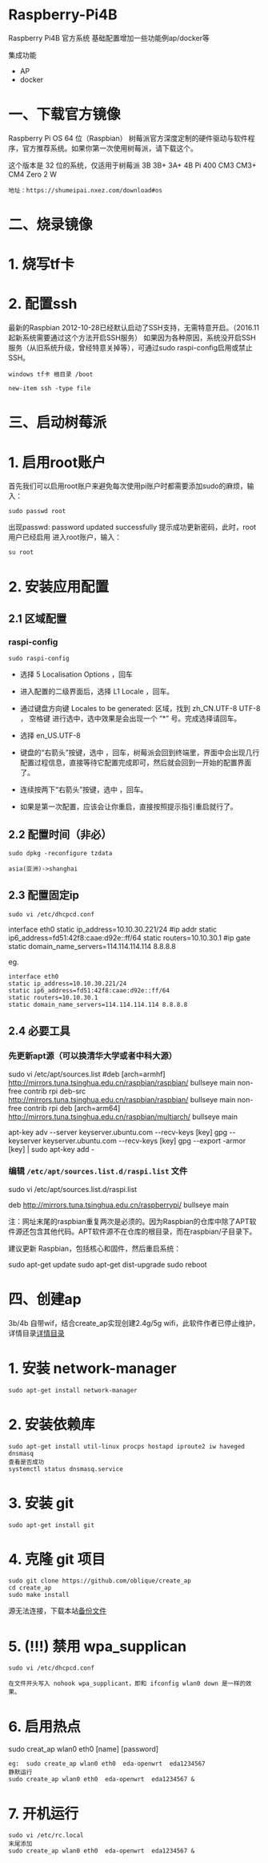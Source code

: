 # Raspberry-Pi4B
Raspberry Pi4B 官方系统 基础配置增加一些功能例ap/docker等

集成功能

- AP
- docker

一、下载官方镜像
======
Raspberry Pi OS 64 位（Raspbian）
树莓派官方深度定制的硬件驱动与软件程序，官方推荐系统。如果你第一次使用树莓派，请下载这个。

这个版本是 32 位的系统，仅适用于树莓派 3B 3B+ 3A+ 4B Pi 400 CM3 CM3+ CM4 Zero 2 W
    
    地址：https://shumeipai.nxez.com/download#os
    
二、烧录镜像
======

# 1. 烧写tf卡

# 2. 配置ssh

最新的Raspbian 2012-10-28已经默认启动了SSH支持，无需特意开启。（2016.11起新系统需要通过这个方法开启SSH服务）
如果因为各种原因，系统没开启SSH服务（从旧系统升级，曾经特意关掉等），可通过sudo raspi-config启用或禁止SSH。

    windows tf卡 根目录 /boot
    
    new-item ssh -type file
   
三、启动树莓派
======

# 1. 启用root账户

首先我们可以启用root账户来避免每次使用pi账户时都需要添加sudo的麻烦，输入：

    sudo passwd root

出现passwd: password updated successfully 提示成功更新密码，此时，root用户已经启用
进入root账户，输入：

    su root 

# 2. 安装应用配置

## 2.1 区域配置

### raspi-config 

    sudo raspi-config 

- 选择 5 Localisation Options ，回车

- 进入配置的二级界面后，选择 L1 Locale ，回车。
- 通过键盘方向键 Locales to be generated: 区域，找到 zh_CN.UTF-8 UTF-8 ， 空格键 进行选中，选中效果是会出现一个 “*” 号。完成选择请回车。
- 选择 en_US.UTF-8
- 键盘的“右箭头”按键，选中 <OK> ，回车，树莓派会回到终端里，界面中会出现几行配置过程信息，直接等待它配置完成即可，然后就会回到一开始的配置界面了。
- 连续按两下“右箭头”按键，选中<Finish> ，回车。
- 如果是第一次配置，应该会让你重启，直接按照提示指引重启就行了。
    

## 2.2 配置时间（非必）

    sudo dpkg -reconfigure tzdata 
    
    asia(亚洲)->shanghai
    
## 2.3 配置固定ip

    sudo vi /etc/dhcpcd.conf 
   
interface eth0
static ip_address=10.10.30.221/24   #ip addr
static ip6_address=fd51:42f8:caae:d92e::ff/64
static routers=10.10.30.1           #ip gate
static domain_name_servers=114.114.114.114 8.8.8.8 

eg.

    interface eth0
    static ip_address=10.10.30.221/24   
    static ip6_address=fd51:42f8:caae:d92e::ff/64
    static routers=10.10.30.1           
    static domain_name_servers=114.114.114.114 8.8.8.8 


## 2.4 必要工具

### 先更新apt源（可以换清华大学或者中科大源）
sudo vi /etc/apt/sources.list
#deb [arch=armhf] http://mirrors.tuna.tsinghua.edu.cn/raspbian/raspbian/ bullseye main non-free contrib rpi
deb-src http://mirrors.tuna.tsinghua.edu.cn/raspbian/raspbian/ bullseye main non-free contrib rpi
deb [arch=arm64] http://mirrors.tuna.tsinghua.edu.cn/raspbian/multiarch/ bullseye main

apt-key adv --server keyserver.ubuntu.com --recv-keys [key]
gpg --keyserver keyserver.ubuntu.com --recv-keys [key]
gpg --export -armor [key] | sudo apt-key add -

### 编辑 `/etc/apt/sources.list.d/raspi.list` 文件

sudo vi /etc/apt/sources.list.d/raspi.list

deb http://mirrors.tuna.tsinghua.edu.cn/raspberrypi/ bullseye main

注：网址末尾的raspbian重复两次是必须的。因为Raspbian的仓库中除了APT软件源还包含其他代码。APT软件源不在仓库的根目录，而在raspbian/子目录下。

建议更新 Raspbian，包括核心和固件，然后重启系统：

sudo apt-get update
sudo apt-get dist-upgrade
sudo reboot


四、创建ap
=======
3b/4b 自带wif，结合create_ap实现创建2.4g/5g wifi，此软件作者已停止维护，详情目录[详情目录](https://github.com/erxiaowang417/Raspberry-Pi4B/tree/main/AP) 

# 1. 安装 network-manager

    sudo apt-get install network-manager
  
# 2. 安装依赖库

    sudo apt-get install util-linux procps hostapd iproute2 iw haveged dnsmasq
    查看是否成功
    systemctl status dnsmasq.service 
  
# 3. 安装 git

    sudo apt-get install git

# 4. 克隆 git 项目

    sudo git clone https://github.com/oblique/create_ap
    cd create_ap
    sudo make install
    
源无法连接，下载本站[备份文件](https://github.com/erxiaowang417/Raspberry-Pi4B/tree/main/AP/create_ap.rar)

# 5. (!!!) 禁用 wpa_supplican 

    sudo vi /etc/dhcpcd.conf

    在文件开头写入 nohook wpa_supplicant，即和 ifconfig wlan0 down 是一样的效果。

# 6. 启用热点
sudo creat_ap wlan0 eth0  [name]  [password]

    eg:  sudo create_ap wlan0 eth0  eda-openwrt  eda1234567
    静默运行
    sudo create_ap wlan0 eth0  eda-openwrt  eda1234567 &

# 7. 开机运行 

    sudo vi /etc/rc.local
    末尾添加
    sudo create_ap wlan0 eth0  eda-openwrt  eda1234567 &
